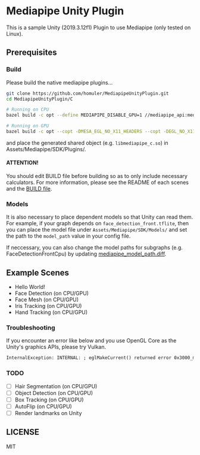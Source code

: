 # Mediapipe Unity Plugin

This is a sample Unity (2019.3.12f1) Plugin to use Mediapipe (only tested on Linux).

## Prerequisites
### Build
Please build the native mediapipe plugins...

```sh
git clone https://github.com/homuler/MediapipeUnityPlugin.git
cd MediapipeUnityPlugin/C

# Running on CPU
bazel build -c opt --define MEDIAPIPE_DISABLE_GPU=1 //mediapipe_api:mediapipe_c

# Running on GPU
bazel build -c opt --copt -DMESA_EGL_NO_X11_HEADERS --copt -DEGL_NO_X11 //mediapipe_api:mediapipe_c
```

and place the generated shared object (e.g. `libmediapipe_c.so`) in Assets/Mediapipe/SDK/Plugins/.

#### ATTENTION!
You should edit BUILD file before building so as to only include necessary calculators.
For more information, please see the README of each scenes and the [BUILD file](https://github.com/homuler/MediapipeUnityPlugin/blob/master/C/mediapipe_api/BUILD).

### Models
It is also necessary to place dependent models so that Unity can read them.
For example, if your graph depends on `face_detection_front.tflite`, then you can place the model file under `Assets/Mediapipe/SDK/Models/` and set the path to the `model_path` value in your config file.

If neccessary, you can also change the model paths for subgraphs (e.g. FaceDetectionFrontCpu) by updating [mediapipe_model_path.diff](https://github.com/homuler/MediapipeUnityPlugin/blob/master/C/third_party/mediapipe_model_path.diff).

## Example Scenes
- Hello World!
- Face Detection (on CPU/GPU)
- Face Mesh (on CPU/GPU)
- Iris Tracking (on CPU/GPU)
- Hand Tracking (on CPU/GPU)

### Troubleshooting
If you encounter an error like below and you use OpenGL Core as the Unity's graphics APIs, please try Vulkan.

```txt
InternalException: INTERNAL: ; eglMakeCurrent() returned error 0x3000_mediapipe/mediapipe/gpu/gl_context_egl.cc:261)
```

### TODO
- [ ] Hair Segmentation (on CPU/GPU)
- [ ] Object Detection (on CPU/GPU)
- [ ] Box Tracking (on CPU/GPU)
- [ ] AutoFlip (on CPU/GPU)
- [ ] Render landmarks on Unity

## LICENSE
MIT
